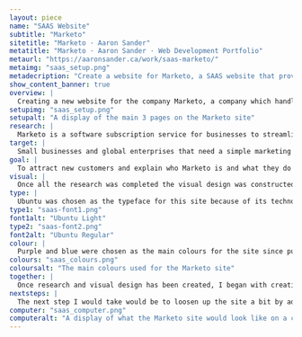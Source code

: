 ```yaml
---
layout: piece
name: "SAAS Website"
subtitle: "Marketo"
sitetitle: "Marketo · Aaron Sander"
metatitle: "Marketo · Aaron Sander · Web Development Portfolio"
metaurl: "https://aaronsander.ca/work/saas-marketo/"
metaimg: "saas_setup.png"
metadecription: "Create a website for Marketo, a SAAS website that provides marketing advertisement."
show_content_banner: true
overview: |
  Creating a new website for the company Marketo, a company which handles online marketing for their clients. Covering the basic needs of a SAAS website and being accessible to the user were key aspects of the site that had to be met.
setupimg: "saas_setup.png"
setupalt: "A display of the main 3 pages on the Marketo site"
research: |
  Marketo is a software subscription service for businesses to streamline their marketing progress. They use a variety of services such as web advertisements and social media integration. They need a simple site that communicates to their users what they do and what they can do for them. The research done was to find out who specifically to target and what the goal of the site was and how to improve on meeting both of them.
target: |
  Small businesses and global enterprises that need a simple marketing solution to promote their business.
goal: |
  To attract new customers and explain who Marketo is and what they do simply and understandably. The project I was tasked with was to revamp the website they had at the time, the site was filled with pictures and took a while to load.
visual: |
  Once all the research was completed the visual design was constructed, keeping in mind that this is a very professional website that deals with a lot of knowledgable clients, meaning the site has to be straight-forward and easy for them to use.
type: |
  Ubuntu was chosen as the typeface for this site because of its technological feeling. Since Marketo deals a lot with technology and is of a trusted with the business of others, having a typeface that makes the user think of technology was important. Ubuntu created a good basis for the rest of the site to rest on, giving people a good idea of what to expect from the site as soon as they get into it.
type1: "saas-font1.png"
font1alt: "Ubuntu Light"
type2: "saas-font2.png"
font2alt: "Ubuntu Regular"
colour: |
  Purple and blue were chosen as the main colours for the site since purple was a colour Marketo had used previously, although this one is more muted and blue complemented it nicely. Purple and blue together create a professional feel, nicely complemented by the photography that has a lot of blue and purple tones. #F3F1F2 was used for the grey background to compliment the purple, having a light purple hue to itself. All three colours together give the site a comprehensive feel, making the user more likely to trust the brand.
colours: "saas_colours.png"
coloursalt: "The main colours used for the Marketo site"
together: |
  Once research and visual design has been created, I began with creating similar elements between pages. I referenced my XD file on how I should create and style every page.
nextsteps: |
  The next step I would take would be to loosen up the site a bit by adding more white space and soften the way the site looks by adding rounded corners around the boxes.
computer: "saas_computer.png"
computeralt: "A display of what the Marketo site would look like on a computer screen"
---
```

